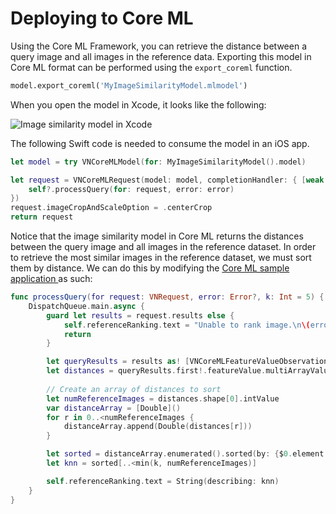# Deploying to Core ML

Using the Core ML Framework, you can retrieve the distance between a query image and all images in the reference data. Exporting this model in Core ML format can be
performed using the `export_coreml` function.

```python
model.export_coreml('MyImageSimilarityModel.mlmodel')
```

When you open the model in Xcode, it looks like the following:

![Image similarity model in Xcode](images/image_similarity_model.png)

The following Swift code is needed to consume the model in
an iOS app.

```swift
let model = try VNCoreMLModel(for: MyImageSimilarityModel().model)

let request = VNCoreMLRequest(model: model, completionHandler: { [weak self] request, error in
    self?.processQuery(for: request, error: error)
})
request.imageCropAndScaleOption = .centerCrop
return request
```

Notice that the image similarity model in Core ML returns the distances between the query image and all images in the reference dataset. In order to retrieve the most similar images in the reference dataset, we must sort them by distance. We can do this by modifying the [Core ML sample application
](https://developer.apple.com/documentation/vision/classifying_images_with_vision_and_core_ml) as such:

```swift
func processQuery(for request: VNRequest, error: Error?, k: Int = 5) {
    DispatchQueue.main.async {
        guard let results = request.results else {
            self.referenceRanking.text = "Unable to rank image.\n\(error!.localizedDescription)"
            return
        }

        let queryResults = results as! [VNCoreMLFeatureValueObservation]
        let distances = queryResults.first!.featureValue.multiArrayValue!
        
        // Create an array of distances to sort
        let numReferenceImages = distances.shape[0].intValue
        var distanceArray = [Double]()
        for r in 0..<numReferenceImages {
            distanceArray.append(Double(distances[r]))
        }

        let sorted = distanceArray.enumerated().sorted(by: {$0.element < $1.element})
        let knn = sorted[..<min(k, numReferenceImages)]

        self.referenceRanking.text = String(describing: knn)
    }
}
```